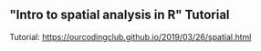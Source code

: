 ## "Intro to spatial analysis in R" Tutorial

Tutorial: https://ourcodingclub.github.io/2019/03/26/spatial.html
